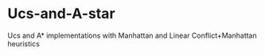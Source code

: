 # Ucs-and-A-star
Ucs and A* implementations with Manhattan and Linear Conflict+Manhattan heuristics
